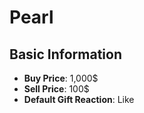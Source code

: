 # Pearl

## Basic Information

- **Buy Price**: 1,000$
- **Sell Price**: 100$
- **Default Gift Reaction**: Like